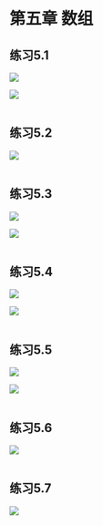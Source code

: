 # 第五章 数组

## 练习5.1

![](https://img.picgo.net/2024/05/27/-2024-05-27-123539c39c4fa3f9c53c13.png)

![](https://img.picgo.net/2024/05/27/-2024-05-27-123622bf77f4f954568ce2.png)

```c

```

## 练习5.2

![](https://img.picgo.net/2024/05/27/-2024-05-27-12382580b1163de8efa440.png)

```c

```

## 练习5.3

![](https://img.picgo.net/2024/05/27/-2024-05-27-123937d0a8c93b6d64350b.png)

![](https://img.picgo.net/2024/05/27/-2024-05-27-124059098167781b4732c2.png) 

```c

```

## 练习5.4

![](https://img.picgo.net/2024/05/27/-2024-05-27-12461939354fc7c19b12d8.png)

![](https://img.picgo.net/2024/05/27/-2024-05-27-124709c211c621fc5a1bde.png)

```c

```

## 练习5.5

![](https://img.picgo.net/2024/05/27/-2024-05-27-12424644c10506d5af58dc.png)

![](https://img.picgo.net/2024/05/27/-2024-05-27-12432686e1a0ec8ef69138.png)

```c

```

## 练习5.6

![](https://img.picgo.net/2024/05/27/-2024-05-27-124418cdc61a2105469525.png)

```c

```

## 练习5.7

![](https://img.picgo.net/2024/05/27/-2024-05-27-1245076086daf2347942b8.png)

```c

```
